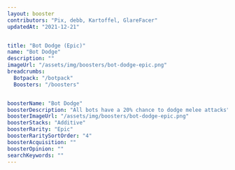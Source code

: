 ```yaml
---
layout: booster
contributors: "Pix, debb, Kartoffel, GlareFacer"
updatedAt: "2021-12-21"


title: "Bot Dodge (Epic)"
name: "Bot Dodge"
description: ""
imageUrl: "/assets/img/boosters/bot-dodge-epic.png"
breadcrumbs:
  Botpack: "/botpack"
  Boosters: "/boosters"


boosterName: "Bot Dodge"
boosterDescription: "All bots have a 20% chance to dodge melee attacks"
boosterImageUrl: "/assets/img/boosters/bot-dodge-epic.png"
boosterStacks: "Additive"
boosterRarity: "Epic"
boosterRaritySortOrder: "4"
boosterAcquisition: ""
boosterOpinion: ""
searchKeywords: ""
---
```



